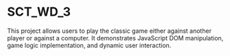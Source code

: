# SCT_WD_3
This project allows users to play the classic game either against another player or against a computer. It demonstrates JavaScript DOM manipulation, game logic implementation, and dynamic user interaction.
